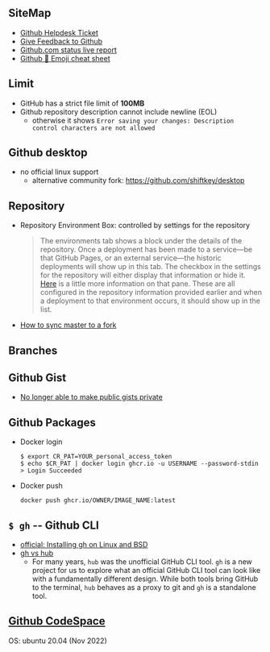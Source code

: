 ## SiteMap
- [Github Helpdesk Ticket](https://support.github.com/tickets)
- [Give Feedback to Github](https://github.com/orgs/community/discussions)
- [Github.com status live report](https://www.githubstatus.com/)
- [Github :clown_face: Emoji cheat sheet](https://github.com/ikatyang/emoji-cheat-sheet)
## Limit
- GitHub has a strict file limit of **100MB**
- Github repository description cannot include newline (EOL)
    - otherwise it shows `Error saving your changes: Description control characters are not allowed`

## Github desktop
- no official linux support
  - alternative community fork: https://github.com/shiftkey/desktop
## Repository
- Repository Environment Box: controlled by settings for the repository
    > The environments tab shows a block under the details of the repository. Once a deployment has been made to a service—be that GitHub Pages, or an external service—the historic deployments will show up in this tab. The checkbox in the settings for the repository will either display that information or hide it.  
    > [Here](https://docs.github.com/en/free-pro-team@latest/developers/overview/viewing-deployment-history) is a little more information on that pane. These are all configured in the repository information provided earlier and when a deployment to that environment occurs, it should show up in the list.
- [How to sync master to a fork](https://help.github.com/articles/syncing-a-fork/)
## Branches



## Github Gist
- [No longer able to make public gists private](https://gist.github.com/zmwangx/bc79e7d95d82c2f5e0976975b6e1c6d6)

## Github Packages

- Docker login
    ```
    $ export CR_PAT=YOUR_personal_access_token
    $ echo $CR_PAT | docker login ghcr.io -u USERNAME --password-stdin
    > Login Succeeded
    ```
- Docker push
    ```
    docker push ghcr.io/OWNER/IMAGE_NAME:latest
    ```
## `$ gh` -- Github CLI
- [official: Installing gh on Linux and BSD](https://github.com/cli/cli/blob/trunk/docs/install_linux.md)
- [gh vs hub](https://github.com/cli/cli/issues/312)
    - For many years, `hub` was the unofficial GitHub CLI tool. `gh` is a new project for us to explore what an official GitHub CLI tool can look like with a fundamentally different design. While both tools bring GitHub to the terminal, `hub` behaves as a proxy to git and `gh` is a standalone tool.   

## [Github CodeSpace](https://github.com/codespaces/)
OS: ubuntu 20.04 (Nov 2022)

